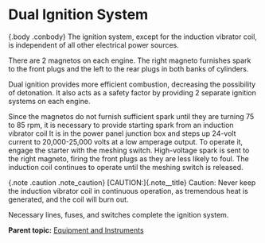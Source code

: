 
Dual Ignition System
====================

 {.body .conbody}
The ignition system, except for the induction vibrator coil, is
independent of all other electrical power sources.

There are 2 magnetos on each engine. The right magneto furnishes spark
to the front plugs and the left to the rear plugs in both banks of
cylinders.

Dual ignition provides more efficient combustion, decreasing the
possibility of detonation. It also acts as a safety factor by providing
2 separate ignition systems on each engine.

Since the magnetos do not furnish sufficient spark until they are
turning 75 to 85 rpm, it is necessary to provide starting spark from an
induction vibrator coil It is in the power panel junction box and steps
up 24-volt current to 20,000-25,000 volts at a low amperage output. To
operate it, engage the starter with the meshing switch. High-voltage
spark is sent to the right magneto, firing the front plugs as they are
less likely to foul. The induction coil continues to operate until the
meshing switch is released.

 {.note .caution .note_caution}
[CAUTION:]{.note__title} Caution: Never keep the induction vibrator coil
in continuous operation, as tremendous heat is generated, and the coil
will burn out.


Necessary lines, fuses, and switches complete the ignition system.




**Parent topic:** [Equipment and
Instruments](../topics/equipment_and_instruments.md "This section provides a survey of the key systems, equipment and instrumentation of the B-25 airplane.")



